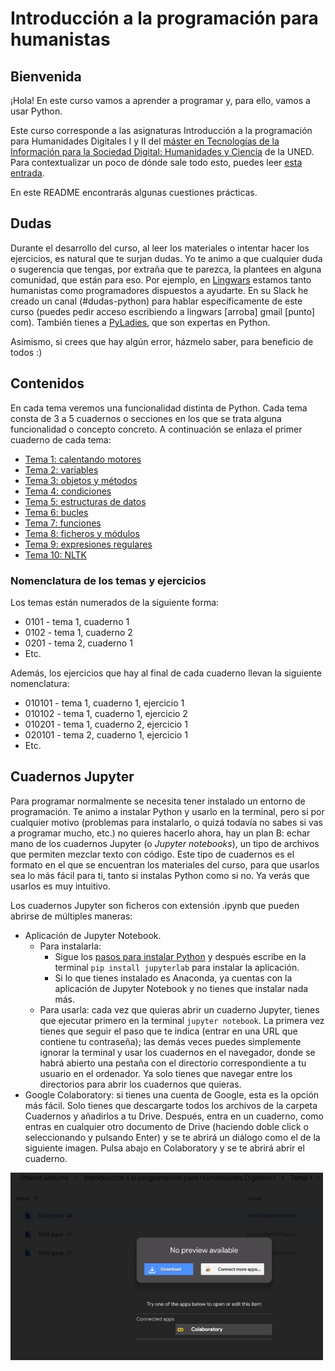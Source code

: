 # Introducción a la programación para humanistas
## Bienvenida
¡Hola! En este curso vamos a aprender a programar y, para ello, vamos a usar Python.

Este curso corresponde a las asignaturas Introducción a la programación para Humanidades Digitales I y II del [máster en Tecnologías de la Información para la Sociedad Digital: Humanidades y Ciencia](https://formacionpermanente.uned.es/tp_actividad/idactividad/10908) de la UNED. Para contextualizar un poco de dónde sale todo esto, puedes leer [esta entrada](https://medium.com/@nimbusaeta/libero-mis-materiales-19ca6a1ce1a0).

En este README encontrarás algunas cuestiones prácticas.

## Dudas
Durante el desarrollo del curso, al leer los materiales o intentar hacer los ejercicios, es natural que te surjan dudas. Yo te animo a que cualquier duda o sugerencia que tengas, por extraña que te parezca, la plantees en alguna comunidad, que están para eso. Por ejemplo, en [Lingwars](https://twitter.com/lingwars) estamos tanto humanistas como programadores dispuestos a ayudarte. En su Slack he creado un canal (#dudas-python) para hablar específicamente de este curso (puedes pedir acceso escribiendo a lingwars [arroba] gmail [punto] com). También tienes a [PyLadies](https://twitter.com/PyLadies_ES), que son expertas en Python.

Asimismo, si crees que hay algún error, házmelo saber, para beneficio de todos :)

## Contenidos
En cada tema veremos una funcionalidad distinta de Python. Cada tema consta de 3 a 5 cuadernos o secciones en los que se trata alguna funcionalidad o concepto concreto. A continuación se enlaza el primer cuaderno de cada tema:
- [Tema 1: calentando motores](Cuadernos/0101.ipynb)
- [Tema 2: variables](Cuadernos/0201.ipynb)
- [Tema 3: objetos y métodos](Cuadernos/0301.ipynb)
- [Tema 4: condiciones](Cuadernos/0401.ipynb)
- [Tema 5: estructuras de datos](Cuadernos/0501.ipynb)
- [Tema 6: bucles](Cuadernos/0601.ipynb)
- [Tema 7: funciones](Cuadernos/0701.ipynb)
- [Tema 8: ficheros y módulos](Cuadernos/0801.ipynb)
- [Tema 9: expresiones regulares](Cuadernos/0901.ipynb)
- [Tema 10: NLTK](Cuadernos/1001.ipynb)

### Nomenclatura de los temas y ejercicios
Los temas están numerados de la siguiente forma:
- 0101 - tema 1, cuaderno 1
- 0102 - tema 1, cuaderno 2
- 0201 - tema 2, cuaderno 1
- Etc.

Además, los ejercicios que hay al final de cada cuaderno llevan la siguiente nomenclatura:
- 010101 - tema 1, cuaderno 1, ejercicio 1
- 010102 - tema 1, cuaderno 1, ejercicio 2
- 010201 - tema 1, cuaderno 2, ejercicio 1
- 020101 - tema 2, cuaderno 1, ejercicio 1
- Etc.

## Cuadernos Jupyter
Para programar normalmente se necesita tener instalado un entorno de programación. Te animo a instalar Python y usarlo en la terminal, pero si por cualquier motivo (problemas para instalarlo, o quizá todavía no sabes si vas a programar mucho, etc.) no quieres hacerlo ahora, hay un plan B: echar mano de los cuadernos Jupyter (o _Jupyter notebooks_), un tipo de archivos que permiten mezclar texto con código. Este tipo de cuadernos es el formato en el que se encuentran los materiales del curso, para que usarlos sea lo más fácil para ti, tanto si instalas Python como si no. Ya verás que usarlos es muy intuitivo.

Los cuadernos Jupyter son ficheros con extensión .ipynb que pueden abrirse de múltiples maneras:
- Aplicación de Jupyter Notebook.
    * Para instalarla:
        + Sigue los [pasos para instalar Python](Cuadernos/0102.ipynb) y después escribe en la terminal `pip install jupyterlab` para instalar la aplicación.
        + Si lo que tienes instalado es Anaconda, ya cuentas con la aplicación de Jupyter Notebook y no tienes que instalar nada más.
    * Para usarla: cada vez que quieras abrir un cuaderno Jupyter, tienes que ejecutar primero en la terminal `jupyter notebook`. La primera vez tienes que seguir el paso que te indica (entrar en una URL que contiene tu contraseña); las demás veces puedes simplemente ignorar la terminal y usar los cuadernos en el navegador, donde se habrá abierto una pestaña con el directorio correspondiente a tu usuario en el ordenador. Ya solo tienes que navegar entre los directorios para abrir los cuadernos que quieras.
- Google Colaboratory: si tienes una cuenta de Google, esta es la opción más fácil. Solo tienes que descargarte todos los archivos de la carpeta Cuadernos y añadirlos a tu Drive. Después, entra en un cuaderno, como entras en cualquier otro documento de Drive (haciendo doble click o seleccionando y pulsando Enter) y se te abrirá un diálogo como el de la siguiente imagen. Pulsa abajo en Colaboratory y se te abrirá abrir el cuaderno.
<img src="pic-readme-1.png" style="width: 500px;"/>
